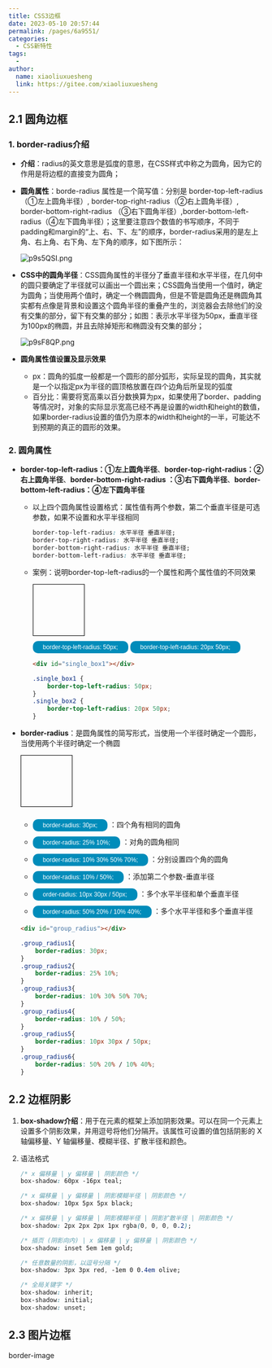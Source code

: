 ```yaml
---
title: CSS3边框
date: 2023-05-10 20:57:44
permalink: /pages/6a9551/
categories:
  - CSS新特性
tags:
  - 
author: 
  name: xiaoliuxuesheng
  link: https://gitee.com/xiaoliuxuesheng
---
```

## 2.1 圆角边框

### 1. border-radius介绍

- **介绍**：radius的英文意思是弧度的意思，在CSS样式中称之为圆角，因为它的作用是将边框的直接变为圆角；

- **圆角属性**：borde-radius 属性是一个简写值：分别是 border-top-left-radius（①左上圆角半径）, border-top-right-radius（②右上圆角半径）, border-bottom-right-radius （③右下圆角半径）,border-bottom-left-radius（④左下圆角半径）；这里要注意四个数值的书写顺序，不同于padding和margin的“上、右、下、左”的顺序，border-radius采用的是左上角、右上角、右下角、左下角的顺序，如下图所示：

  <img src="https://s1.ax1x.com/2023/05/12/p9s5QSI.png" alt="p9s5QSI.png" border="0" />

- **CSS中的圆角半径**：CSS圆角属性的半径分了垂直半径和水平半径，在几何中的圆只要确定了半径就可以画出一个圆出来；CSS圆角当使用一个值时，确定为圆角；当使用两个值时，确定一个椭圆圆角，但是不管是圆角还是椭圆角其实都有点像是背景和设置这个圆角半径的重叠产生的，浏览器会去除他们的没有交集的部分，留下有交集的部分；如图：表示水平半径为50px，垂直半径为100px的椭圆，并且去除掉矩形和椭圆没有交集的部分；

  <img src="https://s1.ax1x.com/2023/05/11/p9sF8QP.png" alt="p9sF8QP.png" border="0" />
  
- **圆角属性值设置及显示效果**

  - px：圆角的弧度一般都是一个圆形的部分弧形，实际呈现的圆角，其实就是一个以指定px为半径的圆顶格放置在四个边角后所呈现的弧度
  - 百分比：需要将宽高乘以百分数换算为px，如果使用了border、padding等情况时，对象的实际显示宽高已经不再是设置的width和height的数值，如果border-radius设置的值仍为原本的width和height的一半，可能达不到预期的真正的圆形的效果。

### 2. 圆角属性

- **border-top-left-radius：①左上圆角半径**、**border-top-right-radius：②右上圆角半径**、**border-bottom-right-radius ：③右下圆角半径**、**border-bottom-left-radius：④左下圆角半径**

  - 以上四个圆角属性设置格式：属性值有两个参数，第二个垂直半径是可选参数，如果不设置和水平半径相同

    ```css
    border-top-left-radius: 水平半径 垂直半径;
    border-top-right-radius: 水平半径 垂直半径;
    border-bottom-right-radius: 水平半径 垂直半径;
    border-bottom-left-radius: 水平半径 垂直半径;
    ```

  - 案例：说明border-top-left-radius的一个属性和两个属性值的不同效果

    <div id="single_box"></div>
    <div>
        <button class="single_box" value="50px">border-top-left-radius: 50px;</button>
        <button class="single_box" value="20px 50px">border-top-left-radius: 20px 50px;</button>
    </div>
    <style>
        #single_box {
            width: 100px;
            height: 100px;
            border: 1px solid black;
        }
        .single_box1 {
            border-top-left-radius: 50px;
        }
        .single_box2 {
            border-top-left-radius: 20px 50px;
        }
    </style>
    
    
    
    ```html
    <div id="single_box1"></div>
    ```
    
    ```css
    .single_box1 {
        border-top-left-radius: 50px;
    }
    .single_box2 {
        border-top-left-radius: 20px 50px;
    }
    ```

- **border-radius**：是圆角属性的简写形式，当使用一个半径时确定一个圆形，当使用两个半径时确定一个椭圆

  <div id="group_radius"></div>
  <div>
    <ul>
      <li>
          <button class="group_radius_class" value="60px">border-radius: 30px;</button>
          <span>：四个角有相同的圆角</span>
      </li>
      <li>
          <button  class="group_radius_class" value="25% 10%">border-radius: 25% 10%;</button>
          <span>：对角的圆角相同</span>
      </li>
      <li>
          <button  class="group_radius_class" value="10% 30% 50% 70%">border-radius: 10% 30% 50% 70%;</button>
          <span>：分别设置四个角的圆角</span>
      </li>
      <li>
          <button  class="group_radius_class" value="10% / 50%">border-radius: 10% / 50%;</button>
          <span>：添加第二个参数-垂直半径</span>
      </li>
      <li>
          <button  class="group_radius_class" value="10px 30px / 50px">order-radius: 10px 30px / 50px;</button>
          <span>：多个水平半径和单个垂直半径</span>
      </li>
      <li>
          <button  class="group_radius_class" value="50% 20% / 10% 40%">border-radius: 50% 20% / 10% 40%;</button>
          <span>：多个水平半径和多个垂直半径</span>
      </li>
    </ul>
  </div>
  
  
  ```html
  <div id="group_radius"></div>
  ```
  
  ```css
  .group_radius1{
      border-radius: 30px;
  }
  .group_radius2{
      border-radius: 25% 10%;
  }
  .group_radius3{
      border-radius: 10% 30% 50% 70%;
  }
  .group_radius4{
      border-radius: 10% / 50%;
  }
  .group_radius5{
      border-radius: 10px 30px / 50px;
  }
  .group_radius6{
      border-radius: 50% 20% / 10% 40%;
  }
  ```

## 2.2 边框阴影

1. **box-shadow介绍**：用于在元素的框架上添加阴影效果。可以在同一个元素上设置多个阴影效果，并用逗号将他们分隔开。该属性可设置的值包括阴影的 X 轴偏移量、Y 轴偏移量、模糊半径、扩散半径和颜色。

2. 语法格式

   ```css
   /* x 偏移量 | y 偏移量 | 阴影颜色 */
   box-shadow: 60px -16px teal;
   
   /* x 偏移量 | y 偏移量 | 阴影模糊半径 | 阴影颜色 */
   box-shadow: 10px 5px 5px black;
   
   /* x 偏移量 | y 偏移量 | 阴影模糊半径 | 阴影扩散半径 | 阴影颜色 */
   box-shadow: 2px 2px 2px 1px rgba(0, 0, 0, 0.2);
   
   /* 插页 (阴影向内) | x 偏移量 | y 偏移量 | 阴影颜色 */
   box-shadow: inset 5em 1em gold;
   
   /* 任意数量的阴影，以逗号分隔 */
   box-shadow: 3px 3px red, -1em 0 0.4em olive;
   
   /* 全局关键字 */
   box-shadow: inherit;
   box-shadow: initial;
   box-shadow: unset;
   ```

   

## 2.3 图片边框

border-image



<div></div>
<style>
    button {
        background-color: #008CBA;
        border: none;
        color: white;
        padding: 5px 20px;
        margin-top: 10px;
        text-align: center;
        text-decoration: none;
        display: inline-block;
        font-size: 12px;
        border-radius: 10px;
    }
    button:hover{
        cursor:pointer
    }
    #group_radius{
        width: 100px;
        height: 100px;
        border: 1px solid black;
    }
</style>
<script type="text/javascript">
    window.onload = function () {
        // 设置圆角单个属性
        let single_box = document.getElementById('single_box');
        single_box.className = 'single_box1';
        let single_box_class = document.getElementsByClassName('single_box');
        single_box_class = Array.from(single_box_class);
        single_box_class.forEach(function setsingleBoxValue(item) {
            item.onmouseover = function () {
                single_box.style.borderRadius  = this.value
            }
        })
        // 设置圆角组合属性
        let group_radius = document.getElementById('group_radius');
        group_radius.className = 'group_radius1';
        let group_radius_class = document.getElementsByClassName('group_radius_class');
        group_radius_class = Array.from(group_radius_class);
        group_radius_class.forEach(function setgroupRadius(item){
            item.onmouseover = function () {
                group_radius.style.borderRadius  = this.value
            }
        })
    }
</script>